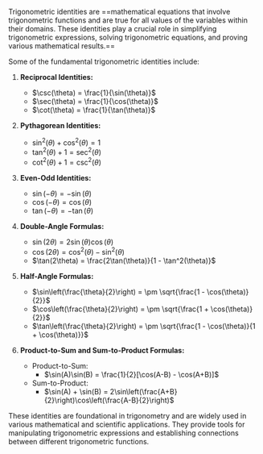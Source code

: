 Trigonometric identities are ==mathematical equations that involve trigonometric functions and are true for all values of the variables within their domains. These identities play a crucial role in simplifying trigonometric expressions, solving trigonometric equations, and proving various mathematical results.==

Some of the fundamental trigonometric identities include:

1. **Reciprocal Identities:**
   - $\csc(\theta) = \frac{1}{\sin(\theta)}$
   - $\sec(\theta) = \frac{1}{\cos(\theta)}$
   - $\cot(\theta) = \frac{1}{\tan(\theta)}$

2. **Pythagorean Identities:**
   - $\sin^2(\theta) + \cos^2(\theta) = 1$
   - $\tan^2(\theta) + 1 = \sec^2(\theta)$
   - $\cot^2(\theta) + 1 = \csc^2(\theta)$

3. **Even-Odd Identities:**
   - $\sin(-\theta) = -\sin(\theta)$
   - $\cos(-\theta) = \cos(\theta)$
   - $\tan(-\theta) = -\tan(\theta)$

4. **Double-Angle Formulas:**
   - $\sin(2\theta) = 2\sin(\theta)\cos(\theta)$
   - $\cos(2\theta) = \cos^2(\theta) - \sin^2(\theta)$
   - $\tan(2\theta) = \frac{2\tan(\theta)}{1 - \tan^2(\theta)}$

5. **Half-Angle Formulas:**
   - $\sin\left(\frac{\theta}{2}\right) = \pm \sqrt{\frac{1 - \cos(\theta)}{2}}$
   - $\cos\left(\frac{\theta}{2}\right) = \pm \sqrt{\frac{1 + \cos(\theta)}{2}}$
   - $\tan\left(\frac{\theta}{2}\right) = \pm \sqrt{\frac{1 - \cos(\theta)}{1 + \cos(\theta)}}$

6. **Product-to-Sum and Sum-to-Product Formulas:**
   - Product-to-Sum:
	   - $\sin(A)\sin(B) = \frac{1}{2}[\cos(A-B) - \cos(A+B)]$
   - Sum-to-Product:
	   - $\sin(A) + \sin(B) = 2\sin\left(\frac{A+B}{2}\right)\cos\left(\frac{A-B}{2}\right)$

These identities are foundational in trigonometry and are widely used in various mathematical and scientific applications. They provide tools for manipulating trigonometric expressions and establishing connections between different trigonometric functions.